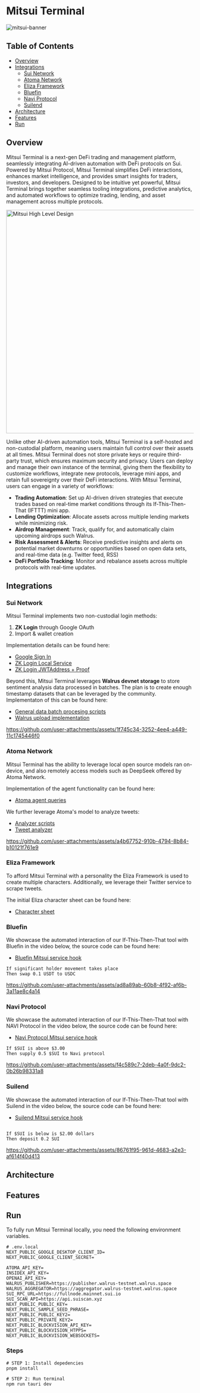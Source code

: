 # Mitsui Terminal 
![mitsui-banner](https://github.com/user-attachments/assets/41f52c06-4ac3-4357-918c-27b684841551)


## Table of Contents

- [Overview](#overview)
- [Integrations](#integrations)
  - [Sui Network](#sui-network)
  - [Atoma Network](#atoma-network)
  - [Eliza Framework](#eliza-framework)
  - [Bluefin](#bluefin)
  - [Navi Protocol](#navi-protocol)
  - [Suilend](#suilend)
- [Architecture](#architecture)
- [Features](#features)
- [Run](#run)

## Overview
Mitsui Terminal is a next-gen DeFi trading and management platform, seamlessly integrating AI-driven automation with DeFi protocols on Sui. Powered by Mitsui Protocol, Mitsui Terminal simplifies DeFi interactions, enhances market intelligence, and provides smart insights for traders, investors, and developers. Designed to be intuitive yet powerful, Mitsui Terminal brings together seamless tooling integrations, predictive analytics, and automated workflows to optimize trading, lending, and asset management across multiple protocols.

<img src="https://github.com/user-attachments/assets/264211f3-7c46-45f2-acb0-d9b836a40617" alt="Mitsui High Level Design" width="600"/>

Unlike other AI-driven automation tools, Mitsui Terminal is a self-hosted and non-custodial platform, meaning users maintain full control over their assets at all times. Mitsui Terminal does not store private keys or require third-party trust, which ensures maximum security and privacy. Users can deploy and manage their own instance of the terminal, giving them the flexibility to customize workflows, integrate new protocols, leverage mini apps, and retain full sovereignty over their DeFi interactions.
With Mitsui Terminal, users can engage in a variety of workflows:
- **Trading Automation**: Set up AI-driven driven strategies that execute trades based on real-time market conditions through its If-This-Then-That (IFTTT) mini app. 
- **Lending Optimization**: Allocate assets across multiple lending markets while minimizing risk.
- **Airdrop Management**: Track, qualify for, and automatically claim upcoming airdrops such Walrus.
- **Risk Assessment & Alerts**: Receive predictive insights and alerts on potential market downturns or opportunities based on open data sets, and real-time data (e.g. Twitter feed, RSS)
- **DeFi Portfolio Tracking**: Monitor and rebalance assets across multiple protocols with real-time updates.

## Integrations

### Sui Network
Mitsui Terminal implements two non-custodial login methods:
1. **ZK Login** through Google OAuth
2. Import & wallet creation

Implementation details can be found here:
- [Google Sign In](https://github.com/Mitsui-Protocol/mitsui-terminal/blob/main/src/components/auth/GoogleSignIn.tsx)
- [ZK Login Local Service](https://github.com/Mitsui-Protocol/mitsui-terminal/blob/main/src/utils/zkLogin.ts)
- [ZK Login JWTAddress + Proof](https://github.com/Mitsui-Protocol/mitsui-terminal/blob/main/src/app/api/zk-login/route.ts)

Beyond this, Mitsui Terminal leverages **Walrus devnet storage** to store sentiment analysis data processed in batches.
The plan is to create enough timestamp datasets that can be leveraged by the community. Implementaton of this can be found here:
- [General data batch procesing scripts](https://github.com/Mitsui-Protocol/mitsui-terminal/tree/main/scripts)
- [Walrus upload implementation](https://github.com/Mitsui-Protocol/mitsui-terminal/blob/main/scripts/push-to-walrus.js)




https://github.com/user-attachments/assets/1f745c34-3252-4ee4-a449-11c1745446f0



### Atoma Network
Mitsui Terminal has the ability to leverage local open source models ran on-device, and also remotely access models such as DeepSeek offered by Atoma Network. 

Implementation of the agent functionality can be found here:
- [Atoma agent queries](https://github.com/Mitsui-Protocol/mitsui-terminal/blob/main/src/app/api/chat/route.js)

We further leverage Atoma's model to analyze tweets:
- [Analyzer scripts](https://github.com/Mitsui-Protocol/mitsui-terminal/tree/main/scripts)
- [Tweet analyzer](https://github.com/Mitsui-Protocol/mitsui-terminal/blob/main/scripts/analyze-tweets.js)



https://github.com/user-attachments/assets/a4b67752-910b-4794-8b84-b10121f761e9


### Eliza Framework
To afford Mitsui Terminal with a personality the Eliza Framework is used to create multiple characters. Additionally, we leverage their Twitter service to scrape tweets.

The initial Eliza character sheet can be found here:
- [Character sheet](https://github.com/Mitsui-Protocol/mitsui-terminal/blob/main/src/characters/mitsui.character.json)

### Bluefin
We showcase the automated interaction of our If-This-Then-That tool with Bluefin in the video below, the source code can be found here:

- [Bluefin Mitsui service hook](https://github.com/Mitsui-Protocol/mitsui-terminal/blob/main/src/utils/bluefin.ts)

```
If significant holder movement takes place
Then swap 0.1 USDT to USDC
```

https://github.com/user-attachments/assets/ad8a89ab-60b8-4f92-af6b-3a11ae8c4a14


### Navi Protocol
We showcase the automated interaction of our If-This-Then-That tool with NAVI Protocol in the video below, the source code can be found here:

- [Navi Protocol Mitsui service hook](https://github.com/Mitsui-Protocol/mitsui-terminal/blob/main/src/utils/navi.ts)

```
If $SUI is above $3.00
Then supply 0.5 $SUI to Navi protocol
```

https://github.com/user-attachments/assets/f4c589c7-2deb-4a0f-9dc2-0b26b98331a8


### Suilend
We showcase the automated interaction of our If-This-Then-That tool with Suilend in the video below, the source code can be found here:

- [Suilend Mitsui service hook](https://github.com/Mitsui-Protocol/mitsui-terminal/blob/main/src/utils/suilend.ts)

```

If $SUI is below is $2.00 dollars
Then deposit 0.2 SUI
```

https://github.com/user-attachments/assets/86761f95-961d-4683-a2e3-af614f40d413



## Architecture

## Features

## Run

To fully run Mitsui Terminal locally, you need the following environment variables. 
```
# .env.local
NEXT_PUBLIC_GOOGLE_DESKTOP_CLIENT_ID=
NEXT_PUBLIC_GOOGLE_CLIENT_SECRET=

ATOMA_API_KEY=
INSIDEX_API_KEY=
OPENAI_API_KEY=
WALRUS_PUBLISHER=https://publisher.walrus-testnet.walrus.space
WALRUS_AGGREGATOR=https://aggregator.walrus-testnet.walrus.space
SUI_RPC_URL=https://fullnode.mainnet.sui.io
SUI_SCAN_API=https://api.suiscan.xyz
NEXT_PUBLIC_PUBLIC_KEY=
NEXT_PUBLIC_SAMPLE_SEED_PHRASE=
NEXT_PUBLIC_PUBLIC_KEY2=
NEXT_PUBLIC_PRIVATE_KEY2=
NEXT_PUBLIC_BLOCKVISION_API_KEY=
NEXT_PUBLIC_BLOCKVISION_HTPPS=
NEXT_PUBLIC_BLOCKVISION_WEBSOCKETS=
```
### Steps
```
# STEP 1: Install depedencies
pnpm install

# STEP 2: Run terminal 
npm run tauri dev

```

